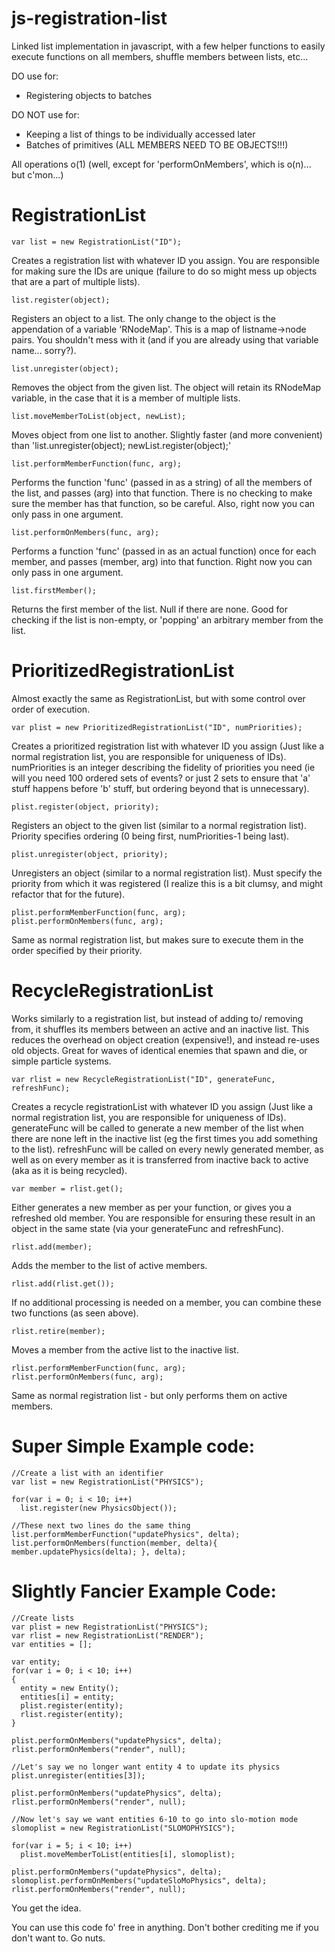 js-registration-list
====================

Linked list implementation in javascript, with a few helper functions to easily execute functions on all members, shuffle members between lists, etc...

DO use for:
- Registering objects to batches

DO NOT use for:
- Keeping a list of things to be individually accessed later
- Batches of primitives (ALL MEMBERS NEED TO BE OBJECTS!!!)

All operations o(1) (well, except for 'performOnMembers', which is o(n)... but c'mon...)

RegistrationList
================

    var list = new RegistrationList("ID");

Creates a registration list with whatever ID you assign. You are responsible for making sure the IDs are unique (failure to do so might mess up objects that are a part of multiple lists).

    list.register(object);

Registers an object to a list. The only change to the object is the appendation of a variable 'RNodeMap'. This is a map of listname->node pairs. You shouldn't mess with it (and if you are already using that variable name... sorry?).

    list.unregister(object);

Removes the object from the given list. The object will retain its RNodeMap variable, in the case that it is a member of multiple lists.

    list.moveMemberToList(object, newList);

Moves object from one list to another. Slightly faster (and more convenient) than 'list.unregister(object); newList.register(object);'

    list.performMemberFunction(func, arg);

Performs the function 'func' (passed in as a string) of all the members of the list, and passes (arg) into that function. There is no checking to make sure the member has that function, so be careful. Also, right now you can only pass in one argument. 

    list.performOnMembers(func, arg);

Performs a function 'func' (passed in as an actual function) once for each member, and passes (member, arg) into that function. Right now you can only pass in one argument.

    list.firstMember();

Returns the first member of the list. Null if there are none. Good for checking if the list is non-empty, or 'popping' an arbitrary member from the list.

PrioritizedRegistrationList
===========================

Almost exactly the same as RegistrationList, but with some control over order of execution.

    var plist = new PrioritizedRegistrationList("ID", numPriorities);

Creates a prioritized registration list with whatever ID you assign (Just like a normal registration list, you are responsible for uniqueness of IDs). numPriorities is an integer describing the fidelity of priorities you need (ie will you need 100 ordered sets of events? or just 2 sets to ensure that 'a' stuff happens before 'b' stuff, but ordering beyond that is unnecessary).

    plist.register(object, priority);

Registers an object to the given list (similar to a normal registration list). Priority specifies ordering (0 being first, numPriorities-1 being last).

    plist.unregister(object, priority);

Unregisters an object (similar to a normal registration list). Must specify the priority from which it was registered (I realize this is a bit clumsy, and might refactor that for the future).

    plist.performMemberFunction(func, arg);
    plist.performOnMembers(func, arg);

Same as normal registration list, but makes sure to execute them in the order specified by their priority.

RecycleRegistrationList
=======================

Works similarly to a registration list, but instead of adding to/ removing from, it shuffles its members between an active and an inactive list. This reduces the overhead on object creation (expensive!), and instead re-uses old objects. Great for waves of identical enemies that spawn and die, or simple particle systems.

    var rlist = new RecycleRegistrationList("ID", generateFunc, refreshFunc);

Creates a recycle registrationList with whatever ID you assign (Just like a normal registration list, you are responsible for uniqueness of IDs). generateFunc will be called to generate a new member of the list when there are none left in the inactive list (eg the first times you add something to the list). refreshFunc will be called on every newly generated member, as well as on every member as it is transferred from inactive back to active (aka as it is being recycled).

    var member = rlist.get();

Either generates a new member as per your function, or gives you a refreshed old member. You are responsible for ensuring these result in an object in the same state (via your generateFunc and refreshFunc).

    rlist.add(member);

Adds the member to the list of active members. 

    rlist.add(rlist.get());

If no additional processing is needed on a member, you can combine these two functions (as seen above).

    rlist.retire(member);

Moves a member from the active list to the inactive list.

    rlist.performMemberFunction(func, arg);
    rlist.performOnMembers(func, arg);

Same as normal registration list - but only performs them on active members.

Super Simple Example code:
==========================

    //Create a list with an identifier
    var list = new RegistrationList("PHYSICS");

    for(var i = 0; i < 10; i++)
      list.register(new PhysicsObject());

    //These next two lines do the same thing
    list.performMemberFunction("updatePhysics", delta);
    list.performOnMembers(function(member, delta){ member.updatePhysics(delta); }, delta);

Slightly Fancier Example Code:
==============================

    //Create lists
    var plist = new RegistrationList("PHYSICS");
    var rlist = new RegistrationList("RENDER");
    var entities = [];
    
    var entity;
    for(var i = 0; i < 10; i++)
    {
      entity = new Entity();
      entities[i] = entity;
      plist.register(entity);
      rlist.register(entity);
    }
    
    plist.performOnMembers("updatePhysics", delta);
    rlist.performOnMembers("render", null);
    
    //Let's say we no longer want entity 4 to update its physics
    plist.unregister(entities[3]);
    
    plist.performOnMembers("updatePhysics", delta);
    rlist.performOnMembers("render", null);
    
    //Now let's say we want entities 6-10 to go into slo-motion mode
    slomoplist = new RegistrationList("SLOMOPHYSICS");
    
    for(var i = 5; i < 10; i++)
      plist.moveMemberToList(entities[i], slomoplist);
      
    plist.performOnMembers("updatePhysics", delta);
    slomoplist.performOnMembers("updateSloMoPhysics", delta);
    rlist.performOnMembers("render", null);
    
You get the idea.

You can use this code fo' free in anything. Don't bother crediting me if you don't want to. Go nuts.
